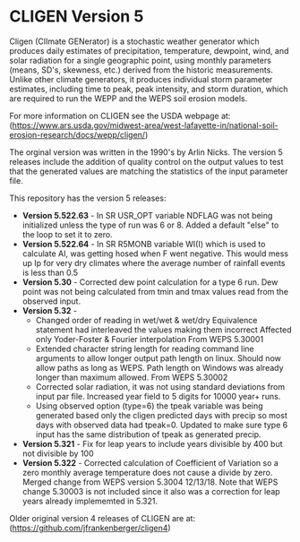 # CLIGEN Version 5


Cligen (ClImate GENerator) is a stochastic weather generator which produces daily estimates of precipitation, temperature, dewpoint, wind, and solar radiation for a single geographic point, using monthly parameters (means, SD's, skewness, etc.) derived from the historic measurements. 
Unlike other climate generators, it produces individual storm parameter estimates, including time to peak, peak intensity, and storm duration, which are required to run the WEPP and the WEPS soil erosion models. 

For more information on CLIGEN see the USDA webpage at: (https://www.ars.usda.gov/midwest-area/west-lafayette-in/national-soil-erosion-research/docs/wepp/cligen/)

The orginal version was written in the 1990's by Arlin Nicks. The version 5 releases include the addition of quality control on the output values to test that the generated values are matching the statistics of the input parameter file.

This repository has the version 5 releases:
- **Version 5.522.63** - In SR USR_OPT variable NDFLAG was not being initialized unless the type of run was 6 or 8.  Added a default "else" to the loop to set it to zero.
- **Version 5.522.64** - In SR R5MONB variable WI(I) which is used to calculate AI, was getting hosed when F went negative.  This would mess up Ip for very dry climates where the average number of rainfall events is less than 0.5
- **Version 5.30** - Corrected dew point calculation for a type 6 run. Dew point was not being calculated from tmin and tmax values read from the observed input.
- **Version 5.32** -
    + Changed order of reading in wet/wet & wet/dry Equivalence statement had interleaved the values making them incorrect Affected only Yoder-Foster & Fourier interpolation From WEPS 5.30001
    +  Extended character string length for reading command line arguments to allow longer output path length on linux. Should now allow paths as long as WEPS. Path length on Windows was already longer than maximum allowed. From WEPS 5.30002
    +  Corrected solar radiation, it was not using standard deviations from input par file. Increased year field to 5 digits for 10000 year+ runs.
    +  Using observed option (type=6) the tpeak variable was being generated based only the cligen predicted days with precip so most days with observed data had tpeak=0. Updated to make sure type 6 input has the same distribution of tpeak as generated precip.
- **Version 5.321** - Fix for leap years to include years divisible by 400 but not divisible by 100
- **Version 5.322** - Corrected calculation of Coefficient of Variation so a zero monthly average temperature does not cause a divide by zero. Merged change from WEPS version 5.3004 12/13/18. Note that WEPS change 5.30003 is not included since it also was a correction for leap years already implememted in 5.321.


Older original version 4 releases of CLIGEN are at: (https://github.com/jfrankenberger/cligen4)
